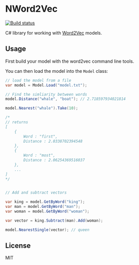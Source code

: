 # NWord2Vec

[![Build status](https://ci.appveyor.com/api/projects/status/f5xq503sdm2704kd?svg=true)](https://ci.appveyor.com/project/richorama/nword2vec)

C# library for working with [Word2Vec](https://code.google.com/p/word2vec/) models.

## Usage

First build your model with the word2vec command line tools.

You can then load the model into the `Model` class:

```cs
// load the model from a file
var model = Model.Load("model.txt");

// Find the simliarity between words
model.Distance("whale", "boat"); // 2.718597934021814

model.Nearest("whale").Take(10); 

/*
// returns
[
	{
		Word : "first",
		Distance : 2.0338702394548
	},
	{
		Word : "most",
		Distance : 2.06254369516037
	},
	...
]
*/


// Add and subtract vectors

var king = model.GetByWord("king");
var man = model.GetByWord("man");
var woman = model.GetByWord("woman");

var vector = king.Subtract(man).Add(woman);

model.NearestSingle(vector); // queen

```

## License

MIT
